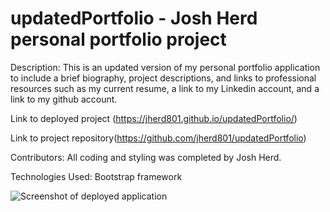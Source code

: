 # updatedPortfolio - Josh Herd personal portfolio project

Description: 
This is an updated version of my personal portfolio application to include a brief biography, project descriptions, and links to professional resources such as my current resume, a link to my Linkedin account, and a link to my github account.

Link to deployed project (https://jherd801.github.io/updatedPortfolio/)

Link to project repository(https://github.com/jherd801/updatedPortfolio)

Contributors:
All coding and styling was completed by Josh Herd.

Technologies Used:
Bootstrap framework

![Screenshot of deployed application]()